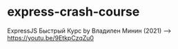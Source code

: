 # express-crash-course
ExpressJS Быстрый Курс  by Владилен Минин (2021) --> https://youtu.be/9EtkpCzqZu0
